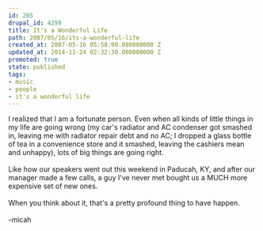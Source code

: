 ```yaml
---
id: 285
drupal_id: 4299
title: It's a Wonderful Life
path: 2007/05/16/its-a-wonderful-life
created_at: 2007-05-16 05:58:00.000000000 Z
updated_at: 2014-11-24 02:32:30.000000000 Z
promoted: true
state: published
tags:
- music
- people
- it's a wonderful life
---
```

I realized that I am a fortunate person. Even when all kinds of little things in my life are going wrong (my car's radiator and AC condenser got smashed in, leaving me with radiator repair debt and no AC; I dropped a glass bottle of tea in a convenience store and it smashed, leaving the cashiers mean and unhappy), lots of big things are going right.<br /><br />Like how our speakers went out this weekend in Paducah, KY, and after our manager made a few calls, a guy I've never met bought us a MUCH more expensive set of new ones.<br /><br />When you think about it, that's a pretty profound thing to have happen.<br /><br />-micah
